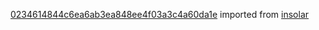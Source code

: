 [0234614844c6ea6ab3ea848ee4f03a3c4a60da1e](https://github.com/insolar/insolar/commit/0234614844c6ea6ab3ea848ee4f03a3c4a60da1e) imported from [insolar](https://github.com/insolar/insolar)
